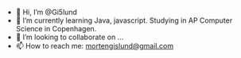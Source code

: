 - 👋 Hi, I’m @Gi5lund
- 🌱 I’m currently learning Java, javascript. Studying in AP Computer Science in Copenhagen.
- 💞️ I’m looking to collaborate on ...
- 📫 How to reach me: mortengislund@gmail.com

<!---
Gi5lund/Gi5lund is a ✨ special ✨ repository because its `README.md` (this file) appears on your GitHub profile.
You can click the Preview link to take a look at your changes.
--->
